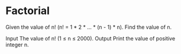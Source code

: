 # Factorial
Given the value of n! (n! = 1 * 2 * ... * (n - 1) * n). Find the value of n.

Input
The value of n! (1 ≤ n ≤ 2000).
Output
Print the value of positive integer n.
